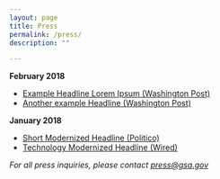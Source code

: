```yaml
---
layout: page
title: Press
permalink: /press/
description: ""

---
```


**February 2018**
- [Example Headline Lorem Ipsum (Washington Post)](#)
- [Another example Headline (Washington Post)](#)

**January 2018**
- [Short Modernized Headline (Politico)](#)
- [Technology Modernized Headline (Wired)](#)

_For all press inquiries, please contact [press@gsa.gov](mailto:press@gsa.gov)_
